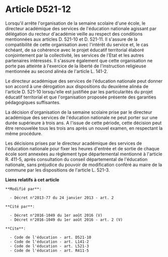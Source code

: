 # Article D521-12

Lorsqu'il arrête l'organisation de la semaine scolaire d'une école, le directeur académique des services de l'éducation
nationale agissant par délégation du recteur d'académie veille au respect des conditions mentionnées aux articles D. 521-10
et D. 521-11. Il s'assure de la compatibilité de cette organisation avec l'intérêt du service et, le cas échéant, de sa
cohérence avec le projet éducatif territorial élaboré conjointement par la collectivité, les services de l'Etat et les autres
partenaires intéressés. Il s'assure également que cette organisation ne porte pas atteinte à l'exercice de la liberté de
l'instruction religieuse mentionnée au second alinéa de l'article L. 141-2. 

Le directeur académique des services de l'éducation nationale peut donner son accord à une dérogation aux dispositions du
deuxième alinéa de l'article D. 521-10 lorsqu'elle est justifiée par les particularités du projet éducatif territorial et que
l'organisation proposée présente des garanties pédagogiques suffisantes. 

La décision d'organisation de la semaine scolaire prise par le directeur académique des services de l'éducation nationale ne
peut porter sur une durée supérieure à trois ans. A l'issue de cette période, cette décision peut être renouvelée tous les
trois ans après un nouvel examen, en respectant la même procédure. 

Les décisions prises par le directeur académique des services de l'éducation nationale pour fixer les heures d'entrée et de
sortie de chaque école sont annexées au règlement type départemental mentionné à l'article R. 411-5, après consultation du
conseil départemental de l'éducation nationale, sans préjudice du pouvoir de modification conféré au maire de la commune par
les dispositions de l'article L. 521-3.

**Liens relatifs à cet article**

	**Modifié par**:

	  - Décret n°2013-77 du 24 janvier 2013 - art. 2

	**Cité par**:

	  - Décret n°2016-1049 du 1er août 2016 (V)
	  - Décret n°2016-1049 du 1er août 2016 - art. 2 (V)

	**Cite**:

	  - Code de l'éducation - art. D521-10
	  - Code de l'éducation - art. L141-2
	  - Code de l'éducation - art. L521-3
	  - Code de l'éducation - art. R411-5
